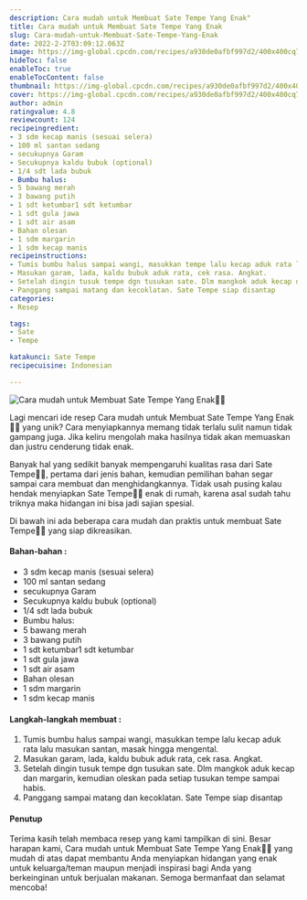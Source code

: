 ```yaml
---
description: Cara mudah untuk Membuat Sate Tempe Yang Enak"
title: Cara mudah untuk Membuat Sate Tempe Yang Enak
slug: Cara-mudah-untuk-Membuat-Sate-Tempe-Yang-Enak
date: 2022-2-2T03:09:12.063Z
image: https://img-global.cpcdn.com/recipes/a930de0afbf997d2/400x400cq70/photo.jpg
hideToc: false
enableToc: true
enableTocContent: false
thumbnail: https://img-global.cpcdn.com/recipes/a930de0afbf997d2/400x400cq70/photo.jpg
cover: https://img-global.cpcdn.com/recipes/a930de0afbf997d2/400x400cq70/photo.jpg
author: admin
ratingvalue: 4.8
reviewcount: 124
recipeingredient:
- 3 sdm kecap manis (sesuai selera)
- 100 ml santan sedang
- secukupnya Garam
- Secukupnya kaldu bubuk (optional)
- 1/4 sdt lada bubuk
- Bumbu halus:
- 5 bawang merah
- 3 bawang putih
- 1 sdt ketumbar1 sdt ketumbar
- 1 sdt gula jawa
- 1 sdt air asam
- Bahan olesan
- 1 sdm margarin
- 1 sdm kecap manis
recipeinstructions:
- Tumis bumbu halus sampai wangi, masukkan tempe lalu kecap aduk rata lalu masukan santan, masak hingga mengental.
- Masukan garam, lada, kaldu bubuk aduk rata, cek rasa. Angkat.
- Setelah dingin tusuk tempe dgn tusukan sate. Dlm mangkok aduk kecap dan margarin, kemudian oleskan pada setiap tusukan tempe sampai habis.
- Panggang sampai matang dan kecoklatan. Sate Tempe siap disantap
categories:
- Resep

tags:
- Sate
- Tempe

katakunci: Sate Tempe
recipecuisine: Indonesian

---
```


![Cara mudah untuk Membuat Sate Tempe Yang Enak👩‍🍳](https://img-global.cpcdn.com/recipes/a930de0afbf997d2/400x400cq70/photo.jpg)

Lagi mencari ide resep Cara mudah untuk Membuat Sate Tempe Yang Enak👩‍🍳 yang unik? Cara menyiapkannya memang tidak terlalu sulit namun tidak gampang juga. Jika keliru mengolah maka hasilnya tidak akan memuaskan dan justru cenderung tidak enak.

Banyak hal yang sedikit banyak mempengaruhi kualitas rasa dari Sate Tempe👩‍🍳, pertama dari jenis bahan, kemudian pemilihan bahan segar sampai cara membuat dan menghidangkannya. Tidak usah pusing kalau hendak menyiapkan Sate Tempe👩‍🍳 enak di rumah, karena asal sudah tahu triknya maka hidangan ini bisa jadi sajian spesial.

Di bawah ini ada beberapa cara mudah dan praktis untuk membuat Sate Tempe👩‍🍳 yang siap dikreasikan.

<!--inarticleads1-->

#### Bahan-bahan :

- 3 sdm kecap manis (sesuai selera)
- 100 ml santan sedang
- secukupnya Garam
- Secukupnya kaldu bubuk (optional)
- 1/4 sdt lada bubuk
- Bumbu halus:
- 5 bawang merah
- 3 bawang putih
- 1 sdt ketumbar1 sdt ketumbar
- 1 sdt gula jawa
- 1 sdt air asam
- Bahan olesan
- 1 sdm margarin
- 1 sdm kecap manis

<!--inarticleads2-->

#### Langkah-langkah membuat :

1. Tumis bumbu halus sampai wangi, masukkan tempe lalu kecap aduk rata lalu masukan santan, masak hingga mengental.
1. Masukan garam, lada, kaldu bubuk aduk rata, cek rasa. Angkat.
1. Setelah dingin tusuk tempe dgn tusukan sate. Dlm mangkok aduk kecap dan margarin, kemudian oleskan pada setiap tusukan tempe sampai habis.
1. Panggang sampai matang dan kecoklatan. Sate Tempe siap disantap

#### Penutup

Terima kasih telah membaca resep yang kami tampilkan di sini. Besar harapan kami, Cara mudah untuk Membuat Sate Tempe Yang Enak👩‍🍳 yang mudah di atas dapat membantu Anda menyiapkan hidangan yang enak untuk keluarga/teman maupun menjadi inspirasi bagi Anda yang berkeinginan untuk berjualan makanan. Semoga bermanfaat dan selamat mencoba!